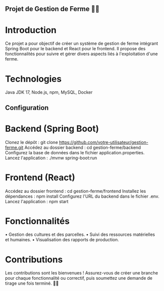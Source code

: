 ## Projet de Gestion de Ferme 🚜🌾

# Introduction

Ce projet a pour objectif de créer un système de gestion de ferme intégrant Spring Boot pour le backend et React pour le frontend. Il propose des fonctionnalités pour suivre et gérer divers aspects liés à l'exploitation d'une ferme.

# Technologies 

Java JDK 17, Node.js, npm, MySQL, Docker

## Configuration

# Backend (Spring Boot)

Clonez le dépôt : git clone https://github.com/votre-utilisateur/gestion-ferme.git
Accédez au dossier backend : cd gestion-ferme/backend
Configurez la base de données dans le fichier application.properties.
Lancez l'application : ./mvnw spring-boot:run

# Frontend (React)

Accédez au dossier frontend : cd gestion-ferme/frontend
Installez les dépendances : npm install
Configurez l'URL du backend dans le fichier .env.
Lancez l'application : npm start

# Fonctionnalités

• Gestion des cultures et des parcelles.
• Suivi des ressources matérielles et humaines.
• Visualisation des rapports de production.

# Contributions

Les contributions sont les bienvenues ! Assurez-vous de créer une branche pour chaque fonctionnalité ou correctif, puis soumettez une demande de tirage une fois terminé. 🌱🤝
